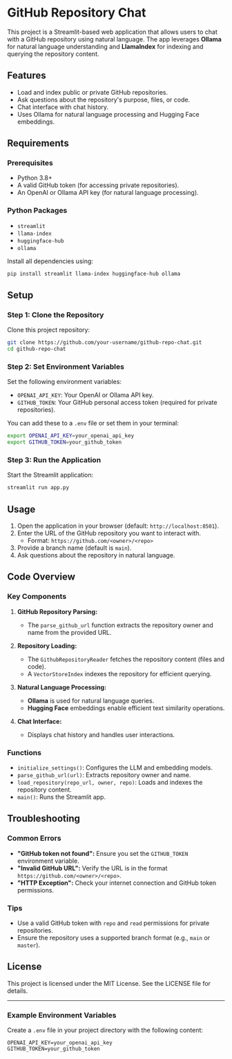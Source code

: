 # GitHub Repository Chat

This project is a Streamlit-based web application that allows users to chat with a GitHub repository using natural language. The app leverages **Ollama** for natural language understanding and **LlamaIndex** for indexing and querying the repository content.

## Features
- Load and index public or private GitHub repositories.
- Ask questions about the repository's purpose, files, or code.
- Chat interface with chat history.
- Uses Ollama for natural language processing and Hugging Face embeddings.

## Requirements

### Prerequisites
- Python 3.8+
- A valid GitHub token (for accessing private repositories).
- An OpenAI or Ollama API key (for natural language processing).

### Python Packages
- `streamlit`
- `llama-index`
- `huggingface-hub`
- `ollama`

Install all dependencies using:
```bash
pip install streamlit llama-index huggingface-hub ollama
```

## Setup

### Step 1: Clone the Repository
Clone this project repository:
```bash
git clone https://github.com/your-username/github-repo-chat.git
cd github-repo-chat
```

### Step 2: Set Environment Variables
Set the following environment variables:
- `OPENAI_API_KEY`: Your OpenAI or Ollama API key.
- `GITHUB_TOKEN`: Your GitHub personal access token (required for private repositories).

You can add these to a `.env` file or set them in your terminal:
```bash
export OPENAI_API_KEY=your_openai_api_key
export GITHUB_TOKEN=your_github_token
```

### Step 3: Run the Application
Start the Streamlit application:
```bash
streamlit run app.py
```

## Usage
1. Open the application in your browser (default: `http://localhost:8501`).
2. Enter the URL of the GitHub repository you want to interact with.
   - Format: `https://github.com/<owner>/<repo>`
3. Provide a branch name (default is `main`).
4. Ask questions about the repository in natural language.

## Code Overview

### Key Components
1. **GitHub Repository Parsing:**
   - The `parse_github_url` function extracts the repository owner and name from the provided URL.

2. **Repository Loading:**
   - The `GithubRepositoryReader` fetches the repository content (files and code).
   - A `VectorStoreIndex` indexes the repository for efficient querying.

3. **Natural Language Processing:**
   - **Ollama** is used for natural language queries.
   - **Hugging Face** embeddings enable efficient text similarity operations.

4. **Chat Interface:**
   - Displays chat history and handles user interactions.

### Functions
- `initialize_settings()`: Configures the LLM and embedding models.
- `parse_github_url(url)`: Extracts repository owner and name.
- `load_repository(repo_url, owner, repo)`: Loads and indexes the repository content.
- `main()`: Runs the Streamlit app.

## Troubleshooting

### Common Errors
- **"GitHub token not found":** Ensure you set the `GITHUB_TOKEN` environment variable.
- **"Invalid GitHub URL":** Verify the URL is in the format `https://github.com/<owner>/<repo>`.
- **"HTTP Exception":** Check your internet connection and GitHub token permissions.

### Tips
- Use a valid GitHub token with `repo` and `read` permissions for private repositories.
- Ensure the repository uses a supported branch format (e.g., `main` or `master`).

## License
This project is licensed under the MIT License. See the LICENSE file for details.

---

### Example Environment Variables

Create a `.env` file in your project directory with the following content:
```env
OPENAI_API_KEY=your_openai_api_key
GITHUB_TOKEN=your_github_token
